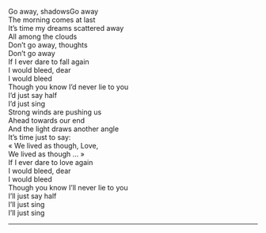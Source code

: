 Go away, shadowsGo away  
The morning comes at last  
It’s time my dreams scattered away  
All among the clouds  
Don’t go away, thoughts  
Don’t go away  
If I ever dare to fall again  
I would bleed, dear  
I would bleed  
Though you know I’d never lie to you  
I’d just say half  
I’d just sing  
Strong winds are pushing us  
Ahead towards our end  
And the light draws another angle  
It’s time just to say:  
« We lived as though, Love,  
We lived as though … »  
If I ever dare to love again  
I would bleed, dear  
I would bleed  
Though you know I’ll never lie to you  
I’ll just say half  
I’ll just sing  
I’ll just sing  
____